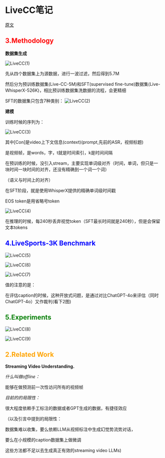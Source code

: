 <h1>LiveCC笔记</h1>



[原文](https://arxiv.org/pdf/2504.16030)



<h2><font color=red>3.Methodology</font></h2>

**数据集生成**

![LiveCC(1)](../论文阅读笔记/img/LiveCC(1).png)

先从四个数据集上为源数据，进行一波过滤，然后得到5.7M

然后分为预训练数据集(Live-CC-5M)和SFT(supervised fine-tune)数据集(Live-WhisperX-526K)，相比预训练数据集洗数据的流程，会更精细



SFT的数据集只包含7种类别：
![LiveCC(2)](../论文阅读笔记/img/LiveCC(2).png)



**建模**

训练时候的序列为：

![LiveCC(3)](../论文阅读笔记/img/LiveCC(3).png)

其中[Con]是video上下文信息(context)(prompt,先前的ASR，视频标题)

<F>是视频帧，<W>是words，字，t就是时间索引，k是时间间隔



在预训练的时候，没引入stream，主要实现单词级对齐（时间，单词，但只是一块时间一块时间的对齐，还没有精确到一个词一个词）

（语义与时间上的对齐）

在SFT阶段，就是使用WhisperX提供的精确单词级时间戳

EOS token是用省略号token

![LiveCC(4)](../论文阅读笔记/img/LiveCC(4).png)

在推理的时候，每240秒丢弃视觉token（SFT最长时间就是240秒），但是会保留文本tokens



<h2><font color=blue>4.LiveSports-3K Benchmark</font></h2>

![LiveCC(5)](../论文阅读笔记/img/LiveCC(5).png)

![LiveCC(6)](../论文阅读笔记/img/LiveCC(6).png)

![LiveCC(7)](../论文阅读笔记/img/LiveCC(7).png)

值的注意的是：

在评估caption的时候，这种开放式问题，是通过对比ChatGPT-4o来评估（同时ChatGPT-4o）又作裁判(看下2图)



<h2><font color=green>5.Experiments</font></h2>

![LiveCC(8)](../论文阅读笔记/img/LiveCC(8).png)

![LiveCC(9)](../论文阅读笔记/img/LiveCC(9).png)



<h2><font color=orange>2.Related Work</font></h2>

**Streaming Video Understanding.** 

*什么叫做offline：*

能够在做预测前一次性访问所有的视频帧





*目前的的局限性：*

很大程度依赖手工标注的数据或者GPT生成的数据，有捷径效应

（以及引言中提到的局限性：

数据集难以收集，要么依赖LLM从视频标注中生成幻觉势流势对话，

要么在小规模的caption数据集上做微调

这些方法都不足以去生成真正有效的streaming video LLMs)

